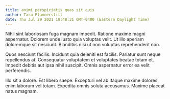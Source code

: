 ```yaml
---
title: animi perspiciatis quas sit quis
author: Tara Pfannerstill
date: Thu Jul 29 2021 18:48:31 GMT-0400 (Eastern Daylight Time)
---
```

Nihil sint laboriosam fuga magnam impedit. Ratione maxime magni aspernatur. Dolorem unde iusto quia voluptas velit. Ut illo aperiam doloremque sit nesciunt. Blanditiis nisi ut non voluptas reprehenderit non.

 Quos nesciunt facilis. Incidunt quia deleniti est facilis. Pariatur sunt neque repellendus at. Consequatur voluptatem et voluptates beatae totam et. Impedit debitis aut ipsa nihil suscipit. Omnis aspernatur error ea velit perferendis.

 Illo sit a dolore. Est libero saepe. Excepturi vel ab itaque maxime dolores enim laborum vel totam. Expedita omnis soluta accusamus. Maxime placeat natus magnam.